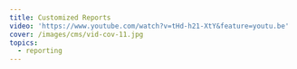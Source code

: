 ```yaml
---
title: Customized Reports
video: 'https://www.youtube.com/watch?v=tHd-h21-XtY&feature=youtu.be'
cover: /images/cms/vid-cov-11.jpg
topics:
  - reporting
---
```


